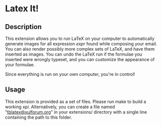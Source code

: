 Latex It!
=========

Description
-----------

This extension allows you to run LaTeX on your computer to automatically
generate images for all expression $expr$ found while composing your email. You
can also render possibly more complex sets of LaTeX, and have them inserted as
images. You can undo the LaTeX run if the formulae you inserted were wrongly
typeset, and you can customize the appearance of your formulae.

Since everything is run on your own computer, you're in control!

Usage
-----

This extension is provided as a set of files. Please run make to build a working
xpi. Alternatively, you can create a file named "tblatex@xulforum.org" in your
extensions/ directory with a single line containing the path to this folder.
